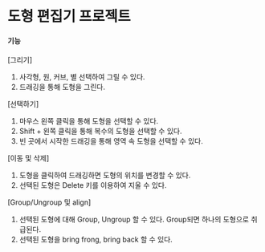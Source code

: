 # 도형 편집기 프로젝트

#### 기능

[그리기]
1. 사각형, 원, 커브, 별 선택하여 그릴 수 있다.
2. 드래깅을 통해 도형을 그린다.

[선택하기]
1. 마우스 왼쪽 클릭을 통해 도형을 선택할 수 있다.
2. Shift + 왼쪽 클릭을 통해 복수의 도형을 선택할 수 있다.
3. 빈 곳에서 시작한 드래깅을 통해 영역 속 도형을 선택할 수 있다.

[이동 및 삭제]
1. 도형을 클릭하여 드래깅하면 도형의 위치를 변경할 수 있다.
2. 선택된 도형은 Delete 키를 이용하여 지울 수 있다.

[Group/Ungroup 및 align]
1. 선택된 도형에 대해 Group, Ungroup 할 수 있다. Group되면 하나의 도형으로 취급된다.
2. 선택된 도형을 bring frong, bring back 할 수 있다.
